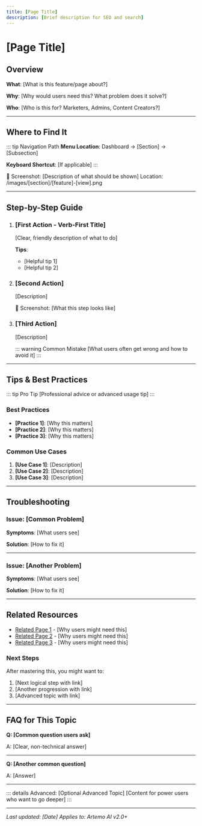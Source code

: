 ```yaml
---
title: [Page Title]
description: [Brief description for SEO and search]
---
```


# [Page Title]

## Overview

**What**: [What is this feature/page about?]

**Why**: [Why would users need this? What problem does it solve?]

**Who**: [Who is this for? Marketers, Admins, Content Creators?]

---

## Where to Find It

::: tip Navigation Path
**Menu Location**: Dashboard → [Section] → [Subsection]

**Keyboard Shortcut**: [If applicable]
:::

<div class="screenshot-placeholder">
📸 Screenshot: [Description of what should be shown]
Location: /images/[section]/[feature]-[view].png
</div>

---

## Step-by-Step Guide

<ol class="step-guide">
<li>

### [First Action - Verb-First Title]

[Clear, friendly description of what to do]

**Tips**:
- [Helpful tip 1]
- [Helpful tip 2]

</li>
<li>

### [Second Action]

[Description]

<div class="screenshot-placeholder">
📸 Screenshot: [What this step looks like]
</div>

</li>
<li>

### [Third Action]

[Description]

::: warning Common Mistake
[What users often get wrong and how to avoid it]
:::

</li>
</ol>

---

## Tips & Best Practices

::: tip Pro Tip
[Professional advice or advanced usage tip]
:::

### Best Practices

- **[Practice 1]**: [Why this matters]
- **[Practice 2]**: [Why this matters]
- **[Practice 3]**: [Why this matters]

### Common Use Cases

1. **[Use Case 1]**: [Description]
2. **[Use Case 2]**: [Description]
3. **[Use Case 3]**: [Description]

---

## Troubleshooting

### Issue: [Common Problem]

**Symptoms**: [What users see]

**Solution**: [How to fix it]

---

### Issue: [Another Problem]

**Symptoms**: [What users see]

**Solution**: [How to fix it]

---

## Related Resources

- [Related Page 1](/link-to-page) - [Why users might need this]
- [Related Page 2](/link-to-page) - [Why users might need this]
- [Related Page 3](/link-to-page) - [Why users might need this]

### Next Steps

After mastering this, you might want to:
1. [Next logical step with link]
2. [Another progression with link]
3. [Advanced topic with link]

---

## FAQ for This Topic

**Q: [Common question users ask]**

A: [Clear, non-technical answer]

---

**Q: [Another common question]**

A: [Answer]

---

::: details Advanced: [Optional Advanced Topic]
[Content for power users who want to go deeper]
:::

---

*Last updated: [Date]*
*Applies to: Artemo AI v2.0+*
